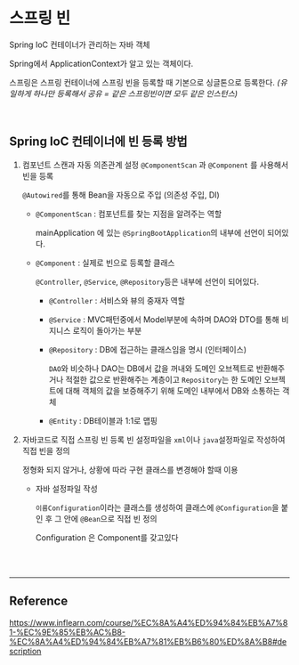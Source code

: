 # 스프링 빈

Spring IoC 컨테이너가 관리하는 자바 객체

Spring에서 ApplicationContext가 알고 있는 객체이다.

스프링은 스프링 컨테이너에 스프링 빈을 등록할 때 기본으로 싱글톤으로 등록한다. _(유일하게 하나만 등록해서 공유 = 같은 스프링빈이면 모두 같은 인스턴스)_

<br>

## Spring IoC 컨테이너에 빈 등록 방법

1. 컴포넌트 스캔과 자동 의존관계 설정
   `@ComponentScan` 과 `@Component` 를 사용해서 빈을 등록

   `@Autowired`를 통해 Bean을 자동으로 주입 (의존성 주입, DI)

   - `@ComponentScan` : 컴포넌트를 찾는 지점을 알려주는 역할

     mainApplication 에 있는 `@SpringBootApplication`의 내부에 선언이 되어있다.

   - `@Component` : 실제로 빈으로 등록할 클래스

     `@Controller`, `@Service`, `@Repository`등은 내부에 선언이 되어있다.

     - `@Controller` : 서비스와 뷰의 중재자 역할

     - `@Service` : MVC패턴중에서 Model부분에 속하며 DAO와 DTO를 통해 비지니스 로직이 돌아가는 부분

     - `@Repository` : DB에 접근하는 클래스임을 명시 (인터페이스)

       `DAO`와 비슷하나 DAO는 DB에서 값을 꺼내와 도메인 오브젝트로 반환해주거나 적절한 값으로 반환해주는 계층이고 `Repository`는 한 도메인 오브젝트에 대해 객체의 값을 보증해주기 위해 도메인 내부에서 DB와 소통하는 객체

     - `@Entity` : DB테이블과 1:1로 맵핑

1. 자바코드로 직접 스프링 빈 등록
   빈 설정파일을 `xml`이나 `java`설정파일로 작성하여 직접 빈을 정의

   정형화 되지 않거나, 상황에 따라 구현 클래스를 변경해야 할때 이용

   - 자바 설정파일 작성

     `이름Configuration`이라는 클래스를 생성하여 클래스에 `@Configuration`을 붙인 후 그 안에 `@Bean`으로 직접 빈 정의

     Configuration 은 Component를 갖고있다

<br><br>

---

## Reference

https://www.inflearn.com/course/%EC%8A%A4%ED%94%84%EB%A7%81-%EC%9E%85%EB%AC%B8-%EC%8A%A4%ED%94%84%EB%A7%81%EB%B6%80%ED%8A%B8#description
